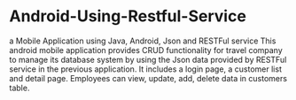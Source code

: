 # Android-Using-Restful-Service
a Mobile Application using Java, Android, Json and RESTFul service
This android mobile application provides CRUD functionality for travel company to manage its database system by using the Json data provided by RESTFul service in the previous application.
It includes a login page, a customer list and detail page. Employees can view, update, add, delete data in customers table.

